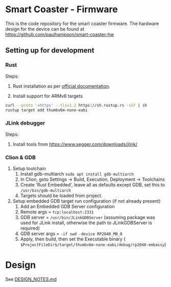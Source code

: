 # Smart Coaster - Firmware

This is the code repository for the smart coaster firmware. The hardware design for the device can be found at
https://github.com/paulhampson/smart-coaster-hw

## Setting up for development

### Rust

Steps:

1. Rust installation as per [official documentation](https://doc.rust-lang.org/book/ch01-01-installation.html).

2. Install support for ARMv6 targets

```bash
curl --proto '=https' --tlsv1.2 https://sh.rustup.rs -sSf | sh
rustup target add thumbv6m-none-eabi
```

### JLink debugger

Steps:

1. Install tools from https://www.segger.com/downloads/jlink/

### Clion & GDB

1. Setup toolchain
    1. Install gdb-multiarch `sudo apt install gdb-multiarch`
    2. In Clion, goto Settings -> Build, Execution, Deployment -> Toolchains
    3. Create 'Rust Embedded', leave all as defaults except GDB, set this to `/usr/bin/gdb-multiarch`
    4. Targets should be loaded from project.
2. Setup embedded GDB target run configuration (if not already present)
    1. Add an Embedded GDB Server configuration
    2. Remote args = `tcp:localhost:2331`
    3. GDB server = `/usr/bin/JLinkGDBServer` (assuming package was used for JLink install, otherwise the path to
       JLinkGDBServer is required)
    4. GDB server args = `-if swd -device RP2040_M0_0`
    5. Apply, then build, then set the Executable binary (
       `$ProjectFileDir$/target/thumbv6m-none-eabi/debug/rp2040-embassy`)

# Design

See [DESIGN_NOTES.md](DESIGN_NOTES.md)
